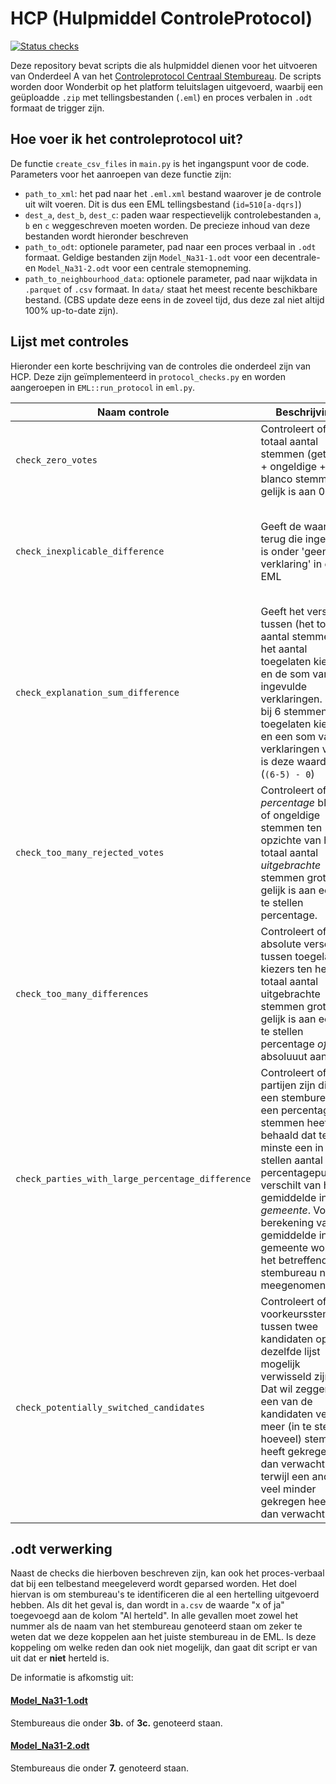 # HCP (Hulpmiddel ControleProtocol)
[![Status checks](https://github.com/kiesraad/HCP/actions/workflows/checks.yml/badge.svg?branch=main)](https://github.com/kiesraad/HCP/actions/workflows/checks.yml?query=branch%3Amain)

Deze repository bevat scripts die als hulpmiddel dienen voor het uitvoeren van Onderdeel A van het [Controleprotocol Centraal Stembureau](https://www.kiesraad.nl/binaries/kiesraad/documenten/publicaties/2024/04/11/controleprotocollen-vaststelling-verkiezingsuitslag-europees-parlementsverkiezing-2024/Controleprotocol+Centraal+Stembureau.pdf). De scripts worden door Wonderbit op het platform teluitslagen uitgevoerd, waarbij een geüploadde `.zip` met tellingsbestanden (`.eml`) en proces verbalen in `.odt` formaat de trigger zijn.

## Hoe voer ik het controleprotocol uit?
De functie `create_csv_files` in `main.py` is het ingangspunt voor de code. Parameters voor het aanroepen van deze functie zijn:

- `path_to_xml`: het pad naar het `.eml.xml` bestand waarover je de controle uit wilt voeren. Dit is dus een EML tellingsbestand (`id=510[a-dqrs]`)
- `dest_a`, `dest_b`, `dest_c`: paden waar respectievelijk controlebestanden `a`, `b` en `c` weggeschreven moeten worden. De precieze inhoud van deze bestanden wordt hieronder beschreven
- `path_to_odt`: optionele parameter, pad naar een proces verbaal in `.odt` formaat. Geldige bestanden zijn `Model_Na31-1.odt` voor een decentrale- en `Model_Na31-2.odt` voor een centrale stemopneming.
- `path_to_neighbourhood_data`: optionele parameter, pad naar wijkdata in `.parquet` of `.csv` formaat. In `data/` staat het meest recente beschikbare bestand. (CBS update deze eens in de zoveel tijd, dus deze zal niet altijd 100% up-to-date zijn).

## Lijst met controles
Hieronder een korte beschrijving van de controles die onderdeel zijn van HCP. Deze zijn geïmplementeerd in `protocol_checks.py` en worden aangeroepen in `EML::run_protocol` in `eml.py`.

| Naam controle | Beschrijving | Output |
|---------------|--------------|--------|
| `check_zero_votes` | Controleert of het totaal aantal stemmen (getelde + ongeldige + blanco stemmen) gelijk is aan 0 | In `b.csv` een "ja" in de kolom "Stembureau met nul stemmen" bij stembureaus waar dit het geval is |
| `check_inexplicable_difference` | Geeft de waarde terug die ingevuld is onder 'geen verklaring' in de EML | In `a.csv` een waarde in de kolom "Aantal geen verklaring voor verschil" bij stembureaus *mits deze ongelijk is aan 0* |
| `check_explanation_sum_difference` | Geeft het verschil tussen (het totaal aantal stemmen en het aantal toegelaten kiezers) en de som van de ingevulde verklaringen. Dus bij 6 stemmen, 5 toegelaten kiezers en een som van verklaringen van 0 is deze waarde 1 (`(6-5) - 0`) | In `a.csv` het aantal dat uit deze verschilberekening komt in de kolom "Aantal ontbrekende verklaringen voor verschil" *mits deze ongelijk is aan 0*
| `check_too_many_rejected_votes` | Controleert of het *percentage* blanco of ongeldige stemmen ten opzichte van het totaal aantal *uitgebrachte* stemmen groter of gelijk is aan een in te stellen percentage. | In `b.csv` een "ja (`{percentage}`%)" in de bijbehorende kolom bij stembureaus waar dit het geval is
| `check_too_many_differences` | Controleert of het absolute verschil tussen toegelaten kiezers ten het totaal aantal uitgebrachte stemmen groter of gelijk is aan een in te stellen percentage *of* absoluuut aantal. | In `b.csv` een "ja (`{percentage}`%)" of "ja (`{aantal}`)" in de bijbehorende kolom bij stembureaus waar dit het geval is
| `check_parties_with_large_percentage_difference` | Controleert of er partijen zijn die bij een stembureau een percentage stemmen heeft behaald dat ten minste een in te stellen aantal percentagepunten verschilt van het gemiddelde in die *gemeente*. Voor de berekening van het gemiddelde in die gemeente wordt het betreffende stembureau niet meegenomen | In `b.csv` de namen van de partijen waarvoor dit het geval is, gescheiden door een komma bij de stembureaus waar dit het geval is
| `check_potentially_switched_candidates` | Controleert of voorkeursstemmen tussen twee kandidaten op dezelfde lijst mogelijk verwisseld zijn. Dat wil zeggen dat een van de kandidaten veel meer (in te stellen hoeveel) stemmen heeft gekregen dan verwacht terwijl een ander veel minder gekregen heeft dan verwacht. | In `b.csv` de paren kandidaten waarvoor dit het geval is, gescheiden door een `, ` in het formaat: *"Mogelijke verwisseling op lijst `i` (`lijstnaam`). Kandidaat `j` had `v_j` stemmen maar verwachting was `e_j`. Kandidaat `k` had `v_k` stemmen maar verwachting was `e_k`"*

## .odt verwerking
Naast de checks die hierboven beschreven zijn, kan ook het proces-verbaal dat bij een telbestand meegeleverd wordt geparsed worden. Het doel hiervan is om stembureau's te identificeren die al een hertelling uitgevoerd hebben. Als dit het geval is, dan wordt in `a.csv` de waarde "x of ja" toegevoegd aan de kolom "Al herteld". In alle gevallen moet zowel het nummer als de naam van het stembureau genoteerd staan om zeker te weten dat we deze koppelen aan het juiste stembureau in de EML. Is deze koppeling om welke reden dan ook niet mogelijk, dan gaat dit script er van uit dat er **niet** herteld is.

De informatie is afkomstig uit:
#### [Model_Na31-1.odt](https://www.rijksoverheid.nl/onderwerpen/verkiezingen/documenten/publicaties/2022/11/18/model-na-31-1)
Stembureaus die onder **3b.** of **3c.** genoteerd staan.

#### [Model_Na31-2.odt](https://www.rijksoverheid.nl/onderwerpen/verkiezingen/documenten/publicaties/2022/11/18/model-na-31-2)
Stembureaus die onder **7.** genoteerd staan.

